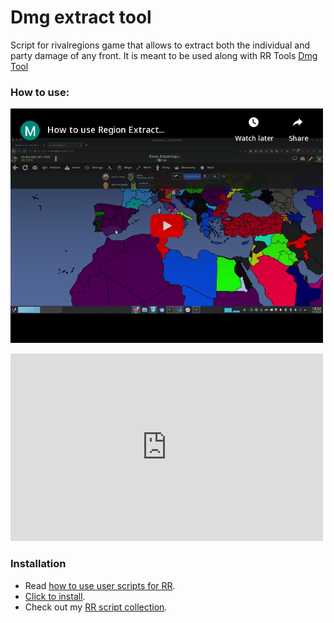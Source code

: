 # Dmg extract tool

Script for rivalregions game that allows to extract both the individual and party damage of any front. It is meant to be used along with RR Tools [Dmg Tool](https:///rr-tools.eu/dmg-tool)

### How to use:

<a class="is-hidden" href="https://www.youtube.com/watch?v=eNKqQGfjZhs"><img width="500" src="embed.png" alt="video"></a>

<iframe width="500" height="300" src="https://www.youtube.com/embed/eNKqQGfjZhs" frameborder="0" allowfullscreen></iframe>

### Installation

- Read [how to use user scripts for RR][guide].
- [Click  to install][raw].
- Check out my [RR script collection][scripts].


[guide]: https://rr-tools.eu/guide

[scripts]: https://rr-tools.eu/mods

[raw]: https://github.com/pbl0/dmg-extract/raw/master/extract_dmg.user.js